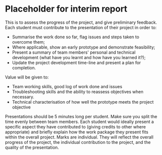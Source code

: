 # Placeholder for interim report

This is to assess the progress of the project, and give preliminary feedback. Each student must contribute to the presentation of their project in order to: 
- Summarise the work done so far, flag issues and steps taken to overcome them;
- Where applicable, show an early prototype and demonstrate feasibility;
- Present a summary of team members' personal and technical development (what have you learnt and how have you learned it?);
- Update the project development time-line and present a plan for completion.

Value will be given to:
- Team working skills, good log of work done and issues
- Troubleshooting skills and the ability to reassess objectives when necessary.
- Technical characterisation of how well the prototype meets the project objective

Presentations should be 5 minutes long per student. Make sure you split the time evenly between team members. Each student would ideally present a specific aspect they have contributed to (giving credits to other where appropriate) and briefly explain how the work package they present fits within the overall project. Marks are individual. They will reflect the overall progress of the project, the individual contribution to the project, and the quality of the presentation.
